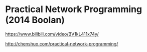 # Practical Network Programming (2014 Boolan)

https://www.bilibili.com/video/BV1kL411x74y/

http://chenshuo.com/practical-network-programming/